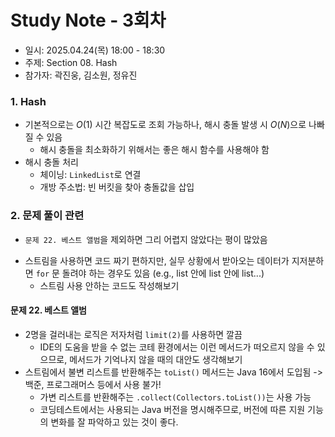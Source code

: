 # Study Note - 3회차
* 일시: 2025.04.24(목) 18:00 - 18:30
* 주제: Section 08. Hash
* 참가자: 곽진웅, 김소원, 정유진

### 1. Hash
* 기본적으로는 $O(1)$ 시간 복잡도로 조회 가능하나, 해시 충돌 발생 시 $O(N)$으로 나빠질 수 있음
  * 해시 충돌을 최소화하기 위해서는 좋은 해시 함수를 사용해야 함
* 해시 충돌 처리
  * 체이닝: `LinkedList`로 연결
  * 개방 주소법: 빈 버킷을 찾아 충돌값을 삽입

### 2. 문제 풀이 관련
* `문제 22. 베스트 앨범`을 제외하면 그리 어렵지 않았다는 평이 많았음
<!-- 해시 문제에 익숙하지 않아서인지 본인은 다 쉽지 않았지만... 그렇다고 합니다. -->
* 스트림을 사용하면 코드 짜기 편하지만, 실무 상황에서 받아오는 데이터가 지저분하면 `for` 문 돌려야 하는 경우도 있음 (e.g., list 안에 list 안에 list...)
  * 스트림 사용 안하는 코드도 작성해보기

#### 문제 22. 베스트 앨범
* 2명을 걸러내는 로직은 저자처럼 `limit(2)`를 사용하면 깔끔
  * IDE의 도움을 받을 수 없는 코테 환경에서는 이런 메서드가 떠오르지 않을 수 있으므로, 메서드가 기억나지 않을 때의 대안도 생각해보기
* 스트림에서 불변 리스트를 반환해주는 `toList()` 메서드는 Java 16에서 도입됨 -> 백준, 프로그래머스 등에서 사용 불가!
  * 가변 리스트를 반환해주는 `.collect(Collectors.toList())`는 사용 가능
  * 코딩테스트에서는 사용되는 Java 버전을 명시해주므로, 버전에 따른 지원 기능의 변화를 잘 파악하고 있는 것이 좋다.